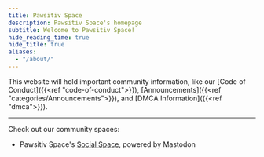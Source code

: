 ```yaml
---
title: Pawsitiv Space
description: Pawsitiv Space's homepage
subtitle: Welcome to Pawsitiv Space!
hide_reading_time: true
hide_title: true
aliases:
  - "/about/"
---
```


This website will hold important community information, like our [Code of Conduct]({{<ref "code-of-conduct">}}), [Announcements]({{<ref "categories/Announcements">}}), and [DMCA Information]({{<ref "dmca">}}).

---

Check out our community spaces:

* Pawsitiv Space's [Social Space](https://social.pawsitiv.space "https://social.pawsitiv.space"), powered by Mastodon
